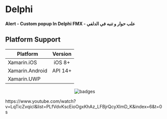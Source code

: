 # Delphi

#### Alert - Custom popup In Delphi FMX  -    علب حوار و تنبه في الدلفي

## Platform Support

|Platform|Version|
| ------------------- | :------------------: |
|Xamarin.iOS|iOS 8+|
|Xamarin.Android|API 14+|
|Xamarin.UWP|


<p align="center">
  <img src="https://i.imgur.com/XP3aLwK.png" alt="badges" style="margin:auto">
</p>


<p>
  https://www.youtube.com/watch?v=LqTicZvqicI&list=PLfVdvKscEioOgxKhAz_LFBjrQcyXImD_K&index=6&t=0s
</p>
